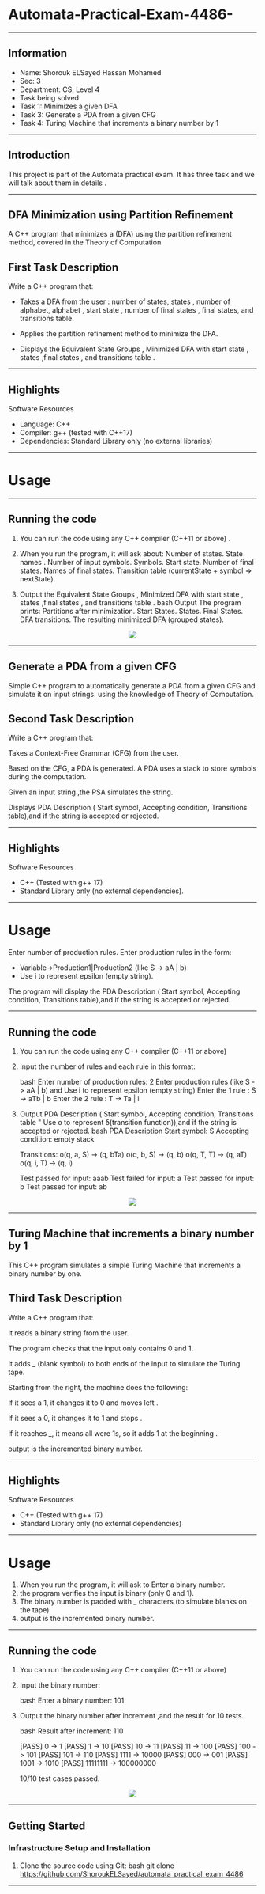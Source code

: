 # Automata-Practical-Exam-4486-

---
##  Information

-  Name: Shorouk ELSayed Hassan Mohamed
-  Sec: 3
-  Department: CS, Level 4
-  Task being solved:
  - Task 1: Minimizes a given DFA
  - Task 3: Generate a PDA from a given CFG
  - Task 4: Turing Machine that increments a binary number by 1

---

##  Introduction

This project is part of the Automata practical exam. It has three task and we will talk about them in details .

---
##  DFA Minimization using Partition Refinement

A C++ program that minimizes a (DFA) using the partition refinement method, covered in the Theory of Computation.

##  First Task Description

Write a C++ program that:

- Takes a DFA from the user : number of states, states , number of alphabet, alphabet , start state , number of final states , final states, and transitions table.

- Applies the partition refinement method to minimize the DFA.

- Displays the Equivalent State Groups , Minimized DFA with start state , states ,final states , and transitions table .

---
##  Highlights
 Software Resources
- Language: C++
- Compiler: g++ (tested with C++17)
- Dependencies: Standard Library only (no external libraries)

---
# Usage

---
##  Running the code 

1. You can run the code using any C++ compiler (C++11 or above) .

2. When you run the program, it will ask about:
   Number of states.
   State names .
   Number of input symbols.
   Symbols.
   Start state.
   Number of final states.
   Names of final states.
   Transition table (currentState + symbol => nextState).


3. Output the Equivalent State Groups , Minimized DFA with start state , states ,final states , and transitions table . 
   bash
   Output The program prints:
   Partitions after minimization.
   Start States.
   States.
   Final States.
   DFA transitions.
   The resulting minimized DFA (grouped states).

<p align="center"><img src="Dfa_output.png"/></p>



---
## Generate a PDA from a given CFG

Simple C++ program to automatically generate a PDA from a given CFG and simulate it on input strings. using the knowledge of Theory of Computation.

##  Second Task Description

Write a C++ program that:

Takes a Context-Free Grammar (CFG) from the user.

Based on the CFG, a PDA is generated. A PDA uses a stack to store symbols during the computation.

Given an input string ,the PSA simulates the string.

Displays  PDA Description ( Start symbol, Accepting condition, Transitions table),and if the string is accepted or rejected.


---
##  Highlights
 Software Resources
- C++ (Tested with g++ 17)
- Standard Library only (no external dependencies).

---
# Usage
Enter number of production rules.
Enter production rules in the form:
- Variable->Production1|Production2 (like S -> aA | b)
- Use i to represent epsilon (empty string).

The program will display the PDA Description ( Start symbol, Accepting condition, Transitions table),and if the string is accepted or rejected.

---
##  Running the code 

1. You can run the code using any C++ compiler (C++11 or above) 
  
2. Input the number of rules and each rule in this format:
   
   bash
   Enter number of production rules: 2
   Enter production rules (like S -> aA | b) and Use i to represent epsilon (empty string)
   Enter the 1 rule : S -> aTb | b
   Enter the 2 rule : T -> Ta | i
   
3. Output PDA Description ( Start symbol, Accepting condition, Transitions table " Use o to represent δ(transition function)),and if the string is accepted or rejected. 
   bash
   PDA Description
   Start symbol: S
   Accepting condition: empty stack

   Transitions:
   o(q, a, S) -> (q, bTa)
   o(q, b, S) -> (q, b)
   o(q, T, T) -> (q, aT)
   o(q, i, T) -> (q, i)
   
   Test passed for input: aaab
   Test failed for input: a
   Test passed for input: b
   Test passed for input: ab

<p align="center"><img src="CNF_output2.png"/></p>


---
## Turing Machine that increments a binary number by 1

This C++ program simulates a simple Turing Machine that increments a binary number by one.

## Third Task Description

Write a C++ program that:

It reads a binary string from the user.

The program checks that the input only contains 0 and 1.

It adds _ (blank symbol) to both ends of the input to simulate the Turing tape.

Starting from the right, the machine does the following:

   If it sees a 1, it changes it to 0 and moves left .

   If it sees a 0, it changes it to 1 and stops .

   If it reaches _, it means all were 1s, so it adds 1 at the beginning .

output is the incremented binary number.

---
##  Highlights
 Software Resources
- C++ (Tested with g++ 17)
- Standard Library only (no external dependencies)

---
# Usage
1. When you run the program, it will ask to Enter a binary number.
2. the program verifies the input is binary (only 0 and 1).
3. The binary number is padded with _ characters (to simulate blanks on the tape)
4. output is the incremented binary number.

---
##  Running the code 

1. You can run the code using any C++ compiler (C++11 or above)

2. Input the binary number:
   
   bash
   Enter a binary number: 101.

3. Output the binary number after increment ,and the result for 10 tests.

   bash
   Result after increment: 110

   [PASS] 0 -> 1
   [PASS] 1 -> 10
   [PASS] 10 -> 11
   [PASS] 11 -> 100
   [PASS] 100 -> 101
   [PASS] 101 -> 110
   [PASS] 1111 -> 10000
   [PASS] 000 -> 001
   [PASS] 1001 -> 1010
   [PASS] 11111111 -> 100000000

   10/10 test cases passed.


<p align="center"><img src="CNF_output1.png"/></p>


---

##  Getting Started

### Infrastructure Setup and Installation

1. Clone the source code using Git:
   bash
   git clone https://github.com/ShoroukELSayed/automata_practical_exam_4486

---
